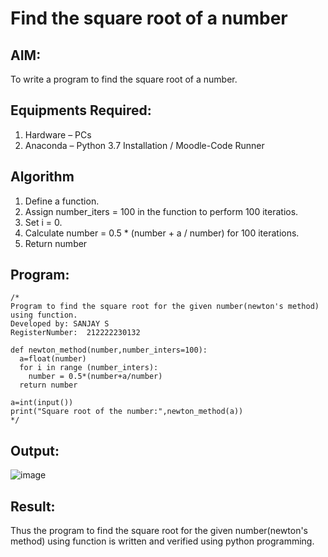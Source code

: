 # Find the square root of a number

## AIM:
To write a program to find the square root of a number.

## Equipments Required:
1. Hardware – PCs
2. Anaconda – Python 3.7 Installation / Moodle-Code Runner

## Algorithm
1. Define a function.
2. Assign number_iters = 100 in the function to perform 100 iteratios.
3. Set i = 0.
4. Calculate  number = 0.5 * (number + a / number) for 100 iterations.
5. Return number

## Program:
```
/*
Program to find the square root for the given number(newton's method) using function.
Developed by: SANJAY S
RegisterNumber:  212222230132

def newton_method(number,number_inters=100):
  a=float(number)
  for i in range (number_inters):
    number = 0.5*(number+a/number)
  return number

a=int(input())
print("Square root of the number:",newton_method(a))
*/
```

## Output:
![image](https://github.com/22002102/Square-root-of-a-number/assets/119091638/1d085e54-69c8-4163-9099-38f4a7a73176)



## Result:
Thus the program to find the square root for the given number(newton's method) using function is written and verified using python programming.
